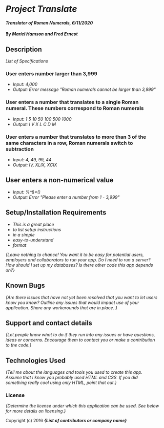 # _Project Translate_

#### _Translator of Roman Numerals, 6/11/2020_

#### By _**Mariel Hamson and Fred Ernest**_

## Description

_List of Specifications_

### User enters number larger than 3,999
* _Input: 4,000_
* _Output: Error message "Roman numerals cannot be larger than 3,999"_

### User enters a number that translates to a single Roman numeral. These numbers correspond to Roman numerals
* _Input: 1 5 10 50 100 500 1000_
* _Output: I V X L C D M_

### User enters a number that translates to more than 3 of the same characters in a row, Roman numerals switch to subtraction
* _Input: 4, 49, 99, 44_
* _Output: IV, XLIX, XCIX_

## User enters a non-numerical value
* _Input: $%@$%^&*()_
* _Output: Error "Please enter a number from 1 - 3,999"_

## Setup/Installation Requirements

* _This is a great place_
* _to list setup instructions_
* _in a simple_
* _easy-to-understand_
* _format_

_{Leave nothing to chance! You want it to be easy for potential users, employers and collaborators to run your app. Do I need to run a server? How should I set up my databases? Is there other code this app depends on?}_

## Known Bugs

_{Are there issues that have not yet been resolved that you want to let users know you know?  Outline any issues that would impact use of your application.  Share any workarounds that are in place. }_

## Support and contact details

_{Let people know what to do if they run into any issues or have questions, ideas or concerns.  Encourage them to contact you or make a contribution to the code.}_

## Technologies Used

_{Tell me about the languages and tools you used to create this app. Assume that I know you probably used HTML and CSS. If you did something really cool using only HTML, point that out.}_

### License

*{Determine the license under which this application can be used.  See below for more details on licensing.}*

Copyright (c) 2016 **_{List of contributors or company name}_**